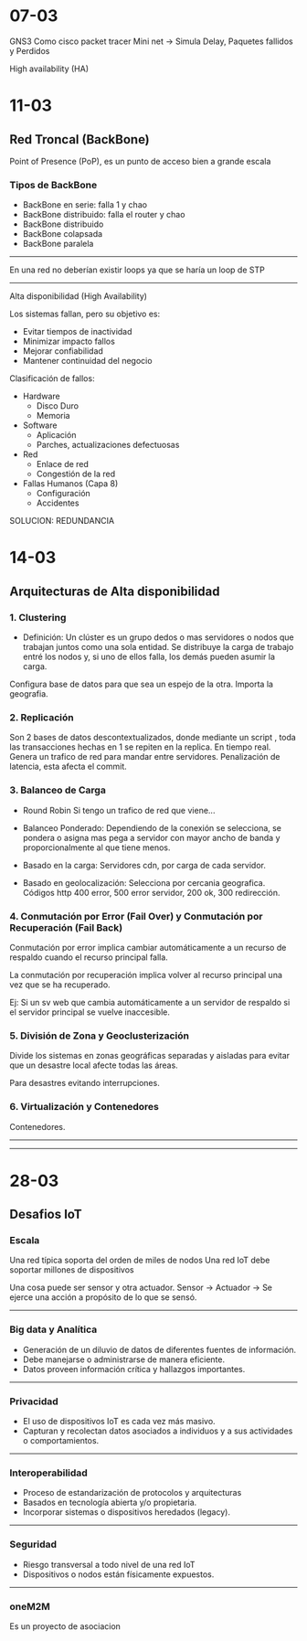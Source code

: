 # 07-03

GNS3 Como cisco packet tracer
Mini net -> Simula Delay, Paquetes fallidos y Perdidos

High availability (HA)
# 11-03
## Red Troncal (BackBone)
Point of Presence (PoP), es un punto de acceso bien a grande escala

### Tipos de BackBone

- BackBone en serie: falla 1 y chao
- BackBone distribuido: falla el router y chao
- BackBone distribuido
- BackBone colapsada
- BackBone paralela



---
En una red no deberían existir loops ya que se haría un loop de STP

---
Alta disponibilidad (High Availability)

Los sistemas fallan, pero su objetivo es:
- Evitar tiempos de inactividad
- Minimizar impacto fallos
- Mejorar confiabilidad
- Mantener continuidad del negocio

Clasificación de fallos:

- Hardware
	- Disco Duro
	- Memoria
- Software
	- Aplicación
	- Parches, actualizaciones defectuosas
- Red
	- Enlace de red
	- Congestión de la red
- Fallas Humanos (Capa 8)
	- Configuración
	- Accidentes


SOLUCION: REDUNDANCIA

# 14-03
## Arquitecturas de Alta disponibilidad

### 1. Clustering

- Definición: Un clúster es un grupo dedos o mas servidores o nodos que trabajan juntos como una sola entidad. Se distribuye la carga de trabajo entré los nodos y, si uno de ellos falla, los demás pueden asumir la carga.

Configura base de datos para que sea un espejo de la otra. Importa la geografia.
### 2. Replicación



Son 2 bases de datos descontextualizados, donde mediante un script , toda las transacciones hechas en 1 se repiten en la replica.
En tiempo real.
Genera un trafico de red para mandar entre servidores. Penalización de latencia, esta afecta el commit.

### 3. Balanceo de Carga 

- Round Robin Si tengo un trafico de red que viene...

- Balanceo Ponderado: Dependiendo de la conexión se selecciona, se pondera o asigna mas pega a servidor con mayor ancho de banda y proporcionalmente al que tiene menos.

- Basado en la carga: Servidores cdn, por carga de cada servidor.
- Basado en geolocalización: Selecciona por cercania geografica.
Códigos http 400 error, 500 error servidor, 200 ok, 300 redirección.

### 4. Conmutación por Error (Fail Over) y Conmutación por Recuperación (Fail Back)

Conmutación por error implica cambiar automáticamente a un recurso de respaldo cuando el recurso principal falla.

La conmutación por recuperación implica volver al recurso principal una vez que se ha recuperado.

Ej: Si un sv web que cambia automáticamente a un servidor de respaldo si el servidor principal se vuelve inaccesible.

### 5. División de Zona y Geoclusterización

Divide los sistemas en zonas geográficas separadas y aisladas para evitar que un desastre local afecte todas las áreas.

Para desastres evitando interrupciones.

### 6. Virtualización y Contenedores
Contenedores.



---
---

# 28-03

## Desafios IoT

### Escala

Una red típica soporta del orden de miles de nodos
Una red IoT debe soportar millones de dispositivos

Una cosa puede ser sensor y otra actuador. 
Sensor → 
Actuador → Se ejerce una acción a propósito de lo que se sensó.

---
### Big data y Analítica
- Generación de un diluvio de datos de diferentes fuentes de información.
- Debe manejarse o administrarse de manera eficiente.
-  Datos proveen información crítica y hallazgos importantes.

---

### Privacidad

- El uso de dispositivos IoT es cada vez más masivo.
- Capturan y recolectan datos asociados a individuos y a sus actividades o comportamientos.

---
### Interoperabilidad

- Proceso de estandarización de protocolos y arquitecturas
- Basados en tecnología abierta y/o propietaria.
- Incorporar sistemas o dispositivos heredados (legacy).

---

### Seguridad

- Riesgo transversal a todo nivel de una red IoT
- Dispositivos o nodos están físicamente expuestos.

---

### oneM2M
Es un proyecto de asociacion




